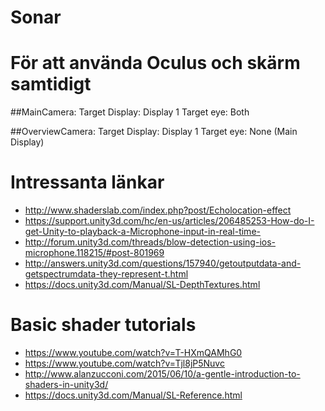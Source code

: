 # Sonar

# För att använda Oculus och skärm samtidigt
##MainCamera:
	Target Display: Display 1
	Target eye: Both

##OverviewCamera:
	Target Display: Display 1
	Target eye: None (Main Display)

# Intressanta länkar
  * http://www.shaderslab.com/index.php?post/Echolocation-effect
  * https://support.unity3d.com/hc/en-us/articles/206485253-How-do-I-get-Unity-to-playback-a-Microphone-input-in-real-time-
  * http://forum.unity3d.com/threads/blow-detection-using-ios-microphone.118215/#post-801969
  * http://answers.unity3d.com/questions/157940/getoutputdata-and-getspectrumdata-they-represent-t.html
  * https://docs.unity3d.com/Manual/SL-DepthTextures.html

# Basic shader tutorials
  * https://www.youtube.com/watch?v=T-HXmQAMhG0
  * https://www.youtube.com/watch?v=Tjl8jP5Nuvc
  * http://www.alanzucconi.com/2015/06/10/a-gentle-introduction-to-shaders-in-unity3d/
  * https://docs.unity3d.com/Manual/SL-Reference.html
